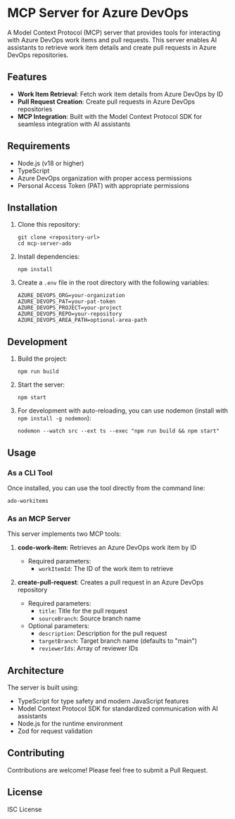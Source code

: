 # MCP Server for Azure DevOps

A Model Context Protocol (MCP) server that provides tools for interacting with Azure DevOps work items and pull requests. This server enables AI assistants to retrieve work item details and create pull requests in Azure DevOps repositories.

## Features

- **Work Item Retrieval**: Fetch work item details from Azure DevOps by ID
- **Pull Request Creation**: Create pull requests in Azure DevOps repositories
- **MCP Integration**: Built with the Model Context Protocol SDK for seamless integration with AI assistants

## Requirements

- Node.js (v18 or higher)
- TypeScript
- Azure DevOps organization with proper access permissions
- Personal Access Token (PAT) with appropriate permissions

## Installation

1. Clone this repository:
   ```
   git clone <repository-url>
   cd mcp-server-ado
   ```

2. Install dependencies:
   ```
   npm install
   ```

3. Create a `.env` file in the root directory with the following variables:
   ```
   AZURE_DEVOPS_ORG=your-organization
   AZURE_DEVOPS_PAT=your-pat-token
   AZURE_DEVOPS_PROJECT=your-project
   AZURE_DEVOPS_REPO=your-repository
   AZURE_DEVOPS_AREA_PATH=optional-area-path
   ```

## Development

1. Build the project:
   ```
   npm run build
   ```

2. Start the server:
   ```
   npm start
   ```

3. For development with auto-reloading, you can use nodemon (install with `npm install -g nodemon`):
   ```
   nodemon --watch src --ext ts --exec "npm run build && npm start"
   ```

## Usage

### As a CLI Tool

Once installed, you can use the tool directly from the command line:

```
ado-workitems
```

### As an MCP Server

This server implements two MCP tools:

1. **code-work-item**: Retrieves an Azure DevOps work item by ID
   - Required parameters:
     - `workItemId`: The ID of the work item to retrieve

2. **create-pull-request**: Creates a pull request in an Azure DevOps repository
   - Required parameters:
     - `title`: Title for the pull request
     - `sourceBranch`: Source branch name
   - Optional parameters:
     - `description`: Description for the pull request
     - `targetBranch`: Target branch name (defaults to "main")
     - `reviewerIds`: Array of reviewer IDs

## Architecture

The server is built using:
- TypeScript for type safety and modern JavaScript features
- Model Context Protocol SDK for standardized communication with AI assistants
- Node.js for the runtime environment
- Zod for request validation

## Contributing

Contributions are welcome! Please feel free to submit a Pull Request.

## License

ISC License